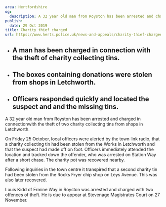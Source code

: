```yaml
area: Hertfordshire
og:
  description: A 32 year old man from Royston has been arrested and charged in connection with the theft of two charity collecting tins from shops in Letchworth.
publish:
  date: 29 Oct 2019
title: Charity thief charged
url: https://www.herts.police.uk/news-and-appeals/charity-thief-charged-g
```

* ## A man has been charged in connection with the theft of charity collecting tins.

 * ## The boxes containing donations were stolen from shops in Letchworth.

 * ## Officers responded quickly and located the suspect and and the missing tins.

A 32 year old man from Royston has been arrested and charged in connectionwith the theft of two charity collecting tins from shops in Letchworth.

On Friday 25 October, local officers were alerted by the town link radio, that a charity collecting tin had been stolen from the Works in Letchworth and that the suspect had made off on foot. Officers immediately attended the location and tracked down the offender, who was arrested on Station Way after a short chase. The charity pot was recovered nearby.

Following inquiries in the town centre it transpired that a second charity tin had been stolen from the Rocks Fryer chip shop on Leys Avenue. This was also later recovered.

Louis Kidd of Ermine Way in Royston was arrested and charged with two offences of theft. He is due to appear at Stevenage Magistrates Court on 27 November.
